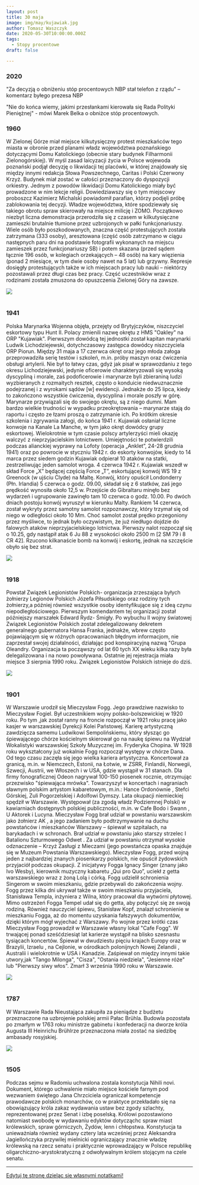 ```yaml
---
layout: post
title: 30 maja
image: img/may/kujawiak.jpg
author: Tomasz Waszczyk
date: 2020-05-30T10:00:00.000Z
tags:
  - Stopy procentowe
draft: false

---
```


### 2020

"Za decyzją o obniżeniu stóp procentowych NBP stał telefon z rządu" – komentarz byłego prezesa NBP

"Nie do końca wiemy, jakimi przesłankami kierowała się Rada Polityki Pieniężnej" - mówi Marek Belka o obniżce stóp procentowych.

### 1960

W Zielonej Górze miał miejsce kilkutysięczny protest mieszkańców tego miasta w obronie przed planami władz województwa poznańskiego dotyczącymi Domu Katolickiego (obecnie stary budynek Filharmonii Zielonogórskiej).
W myśl zasad laicyzacji życia w Polsce wojewoda poznański podjął decyzję o likwidacji tej placówki, w której znajdowały się między innymi redakcja Słowa Powszechnego, Caritas i Polski Czerwony Krzyż. Budynek miał zostać w całości przeznaczony do dyspozycji orkiestry. Jednym z powodów likwidacji Domu Katolickiego miały być prowadzone w nim lekcje religii.
Dowiedziawszy się o tym miejscowy proboszcz Kazimierz Michalski powiadomił parafian, którzy podjęli próbę zablokowania tej decyzji. Władze województwa, które spodziewały się takiego obrotu spraw skierowały na miejsce milicję i ZOMO. Początkowo niezbyt liczna demonstracja przerodziła się z czasem w kilkutysięczne zamieszki brutalnie tłumione przez uzbrojonych w pałki funkcjonariuszy.
Wiele osób było poszkodowanych, znaczna część protestujących została zatrzymana (333 osoby), aresztowana (część osób zatrzymano w ciągu następnych paru dni na podstawie fotografii wykonanych na miejscu zamieszek przez funkcjonariuszy SB) i potem skazana (przed sądem łącznie 196 osób, w kolegiach orzekających – 48 osób) na kary więzienia (ponad 2 miesiące, w tym dwie osoby nawet na 5 lat) lub grzywny. Represje dosięgły protestujących także w ich miejscach pracy lub nauki – niektórzy pozostawali przez długi czas bez pracy. Część uczestników wraz z rodzinami została zmuszona do opuszczenia Zielonej Góry na zawsze.

<img src="./img/may/domkatolicki.jpg"><br><br>

### 1941

Polska Marynarka Wojenna objęła, przejęty od Brytyjczyków, niszczyciel eskortowy typu Hunt II. Polacy zmienili nazwę okrętu z HMS "Oakley" na ORP "Kujawiak".
Pierwszym dowódcą tej jednostki został kapitan marynarki Ludwik Lichodziejewski, dotychczasowy zastępca dowódcy niszczyciela ORP Piorun. Między 31 maja a 17 czerwca okręt oraz jego młoda załoga przeprowadziła serię testów i szkoleń, m.in. próby maszyn oraz ćwiczenia obsługi artylerii. Nie był to łatwy czas, gdyż jak pisał w sprawozdaniu z tego okresu Lichodziejewski, jedynie oficerowie
charakteryzowali się wysoką dyscypliną i
morale, zaś podoficerowie i marynarze byli
zbieraniną ludzi wyzbieranych z rozmaitych
resztek, często o konduicie niedwuznacznie
podejrzanej i z wyrokami sądów [w] ewidencji.
Jednakże do 25 lipca, kiedy to zakończono
wszystkie ćwiczenia, dyscyplina i morale
poszły w górę. Marynarze przywiązali się do
swojego okrętu, są z niego dumni. Mam
bardzo wielkie trudności w wypadku
przeokrętowania – marynarze stają do raportu
i często ze łzami proszą o zatrzymanie ich.
Po krótkim okresie szkolenia i zgrywania
załogi, do końca 1941 r. Kujawiak osłaniał
liczne konwoje na Kanale La Manche, w tym
jako okręt dowódcy grupy eskortowej.
Wielokrotnie w tym czasie polscy artylerzyści
mieli okazję walczyć z nieprzyjacielskim
lotnictwem. Umiejętności te potwierdzili
podczas alianckiej wyprawy na Lofoty
(operacja „Anklet”, 24-28 grudnia 1941) oraz
po powrocie w styczniu 1942 r. do eskorty
konwojów, kiedy to 14 marca przez siedem
godzin Kujawiak odpierał 10 ataków na statki,
zestrzeliwując jeden samolot wroga.
4 czerwca 1942 r. Kujawiak wszedł w skład
Force „X” będącej częścią Force „T”,
eskortującej konwój WS 19 z Greenock (w
ujściu Clyde) na Maltę. Konwój, który opuścił
Londonderry (Płn. Irlandia) 5 czerwca o godz.
09.00, składał się z 6 statków, zaś jego
prędkość wynosiła około 12,5 w. Przejście do Gibraltaru minęło bez wydarzeń i ugrupowanie zawinęło tam 10 czerwca o godz. 10.00. Po dwóch dniach postoju konwój wyruszył w
kierunku Malty. Rankiem 14 czerwca, został wykryty przez samotny samolot rozpoznawczy, który trzymał się od niego w odległości około 10 Mm. Choć samolot został prędko przegoniony przez myśliwce, to jednak było oczywistym, że już niedługo dojdzie do
falowych ataków nieprzyjacielskiego lotnictwa.
Pierwszy nalot rozpoczął się o 10.25, gdy nastąpił atak 6 Ju 88 z wysokości około 2500 m [2 SM 79 i 8 CR 42]. Rzucono kilkanaście bomb na konwój i eskortę, jednak na szczęście obyło się bez strat.

<img src="./img/may/kujawiak.jpg"><br><br>

### 1918

Powstał Związek Legionistów Polskich- organizacja zrzeszająca byłych żołnierzy Legionów Polskich Józefa Piłsudskiego oraz rodziny tych żołnierzy,a później również wszystkie osoby identyfikujące się z ideą czynu niepodległościowego.
Pierwszym komendantem tej organizacji został późniejszy marszałek Edward Rydz- Śmigły.
Po wybuchu II wojny światowej Związek
Legionistów Polskich został
zdelegalizowany dekretem generalnego
gubernatora Hansa Franka, jednakże, wbrew
często pojawiającym się w różnych
opracowaniach błędnym informacjom, nie
zaprzestał swojej działalności, działając
pod konspiracyjną nazwą "Grupa Oleandry.
Organizacja ta począwszy od lat 60 tych XX wieku kilka razy była delegalizowana i na nowo powoływana. Ostatnie jej rejestracja miała miejsce 3 sierpnia 1990 roku.
Związek Legionistów Polskich istnieje do dziś.

<img src="./img/may/zlp.jpg"><br><br>

### 1901

W Warszawie urodził się Mieczysław Fogg. Jego prawdziwe nazwisko to Mieczysław Fogiel.
Był uczestnikiem wojny polsko-bolszewickiej w 1920 roku. Po tym ,jak został ranny na froncie rozpoczął w 1921 roku pracę jako kasjer w warszawskiej Dyrekcji Kolei Państowej.
Karierę artystyczną zawdzięcza samemu Ludwikowi Sempolińskiemu, który słysząc go śpiewającego chórze kościelnym skierował go na naukę śpiewu na Wydział Wokalistyki warszawskiej Szkoły Muzycznej im. Fryderyka Chopina.
W 1928 roku wykształcony już wokalnie Fogg rozpoczął występy w chórze Dana. Od tego czasu zaczęła się jego wielka kariera artystyczna.
Koncertował za granicą, m.in. w Niemczech, Estonii, na Łotwie, w ZSRR, Finlandii, Norwegii, Szwecji, Austrii, we Włoszech i w
USA, gdzie wystąpił w 31 stanach. Dla
firmy fonograficznej Odeon nagrywał
100-150 piosenek rocznie, otrzymując
przezwisko "śpiewająca mrówka".
Towarzyszył w koncertach i nagraniach
sławnym polskim artystom kabaretowym,
m.in.: Hance Ordonównie , Stefci Górskiej, Zuli Pogorzelskiej i Adolfowi Dymszy.
Lata okupacji niemieckiej spędził w
Warszawie. Występował (za zgodą władz
Podziemnej Polski) w kawiarniach
dostępnych polskiej publiczności, m.in. w
Cafe Bodo i Swann , U Aktorek i Lucyna.
Mieczysław Fogg brał udział w powstaniu
warszawskim jako żołnierz AK , a jego
zadaniem było podtrzymywanie na duchu
powstańców i mieszkańców Warszawy –
śpiewał w szpitalach, na barykadach i w
schronach. Brał udział w powstaniu jako
starszy strzelec I Batalionu Szturmowego
Odwet . Za udział w powstaniu otrzymał
wysokie odznaczenie – Krzyż Zasługi z
Mieczami (jego powstańcza opaska
znajduje się w Muzeum Powstania
Warszawskiego). Mieczysław Fogg, przed
wojną jeden z najbardziej znanych
piosenkarzy polskich, nie opuścił
żydowskich przyjaciół podczas okupacji. Z
inicjatywy Fogga Ignacy Singer (znany jako
Ivo Wesby), kierownik muzyczny kabaretu
„Qui pro Quo”, uciekł z getta
warszawskiego wraz z żoną Lolą i córką.
Fogg udzielił schronienia Singerom w
swoim mieszkaniu, gdzie przebywali do
zakończenia wojny. Fogg przez kilka dni
ukrywał także w swoim mieszkaniu
przyjaciela, Stanisława Templa, inżyniera z
Wilna, który pracował dla wytwórni
płytowej. Mimo ostrzeżeń Fogga Tempel
udał się do getta, aby połączyć się ze swoją
rodziną.
Również nauczyciel śpiewu, Stanisław Kopf,
znalazł schronienie w mieszkaniu Fogga, aż
do momentu uzyskania fałszywych
dokumentów, dzięki którym mógł wyjechać
z Warszawy.
Po wojnie przez krótki czas Mieczysław Fogg prowadził w Warszawie własny lokal "Cafe Fogg".
W trwającej ponad sześćdziesiąt lat
karierze wystąpił na blisko szesnastu
tysiącach koncertów. Śpiewał w dwudziestu
pięciu krajach Europy oraz w Brazylii,
Izraelu , na Cejlonie, w ośrodkach
polonijnych Nowej Zelandii , Australii i
wielokrotnie w USA i Kanadzie.
Zaśpiewał on między innymi takie utwory,jak "Tango Milonga", "Cisza", "Ostania niedziela", "Jesienne róże" lub "Pierwszy siwy włos".
Zmarł 3 września 1990 roku w Warszawie.

<img src="./img/may/fogiel.jpg"><br><br>

### 1787

W Warszawie Rada Nieustająca zakupiła za pieniądze z budżetu przeznaczone na uzbrojenie polskiej armii Pałac Brühla. Budowla pozostała po zmarłym w 1763 roku ministrze gabinetu i konfederacji na dworze króla Augusta III Heinrichu Brühlrze przeznaczona miała zostać na siedzibę ambasady rosyjskiej.

<img src="./img/may/palacbruhla.jpg"><br><br>

### 1505

Podczas sejmu w Radomiu uchwalona zostala konstytucja Nihili novi. Dokument, którego uchwalenie miało miejsce kościele farnym pod wezwaniem świętego Jana Chrzciciela ograniczał kompetencje prawodawcze polskich monarchów, co w praktyce przekładało się na obowiązujący króla zakaz wydawania ustaw bez zgody szlachty, reprezentowanej przez Senat i izbę poselską. Królowi pozostawiono natomiast swobodę w wydawaniu edyktów dotycząchc spraw miast królewskich, spraw górniczych, Żydów, lenn i chłopstwa. Konstytucja ta unieważniała również wydany cztery lata wcześniej przez Aleksandra Jagiellończyka przywilej mielnicki ograniczający znacznie władzę królewską na rzecz senatu i praktycznie wprowadzający w Polsce republikę oligarchiczno-arystokratyczną z odwoływalnym królem stojącym na czele senatu.

---

<a href="https://github.com/TomaszWaszczyk/historia.waszczyk.com/edit/master/src/content/may-30.md" target="_blank">Edytuj tę stronę dzieląc się własnymi notatkami!</a>
